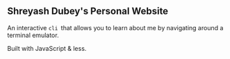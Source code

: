 ## Shreyash Dubey's Personal Website

An interactive `cli `that allows you to learn about me by navigating around a terminal emulator.

Built with JavaScript & less.